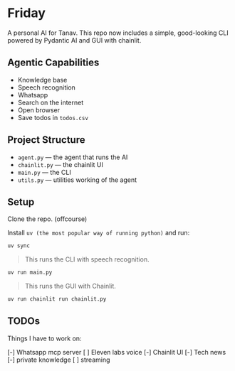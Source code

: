 # Friday

A personal AI for Tanav.
This repo now includes a simple, good-looking CLI powered by Pydantic AI and GUI with chainlit.

## Agentic Capabilities

- Knowledge base
- Speech recognition
- Whatsapp
- Search on the internet
- Open browser
- Save todos in `todos.csv`

## Project Structure

- `agent.py` — the agent that runs the AI
- `chainlit.py` — the chainlit UI
- `main.py` — the CLI
- `utils.py` — utilities working of the agent

## Setup

Clone the repo. (offcourse)

Install `uv (the most popular way of running python)` and run:

```bash
uv sync
```

> This runs the CLI with speech recognition.

```bash
uv run main.py
```

> This runs the GUI with Chainlit.

```bash
uv run chainlit run chainlit.py
```

## TODOs

Things I have to work on:

[-] Whatsapp mcp server
[ ] Eleven labs voice
[-] Chainlit UI
[-] Tech news
[-] private knowledge
[ ] streaming
